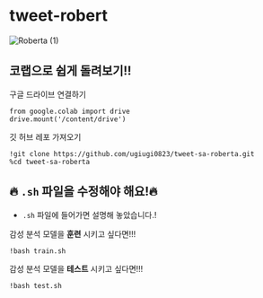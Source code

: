 # tweet-robert

![Roberta (1)](https://github.com/ugiugi0823/tweet-sa-robert/assets/106899647/64cc0917-2ae9-4a90-9db7-52b6c8724320)



## 코랩으로 쉽게 돌려보기!!


구글 드라이브 연결하기

```
from google.colab import drive
drive.mount('/content/drive')
```

깃 허브 레포 가져오기
```
!git clone https://github.com/ugiugi0823/tweet-sa-roberta.git
%cd tweet-sa-roberta
```


## 🔥 `.sh` 파일을 수정해야 해요!🔥
- `.sh` 파일에 들어가면 설명해 놓았습니다.!


감성 분석 모델을 **훈련** 시키고 싶다면!!!
```
!bash train.sh
```


감성 분석 모델을 **테스트** 시키고 싶다면!!!
```
!bash test.sh
```
